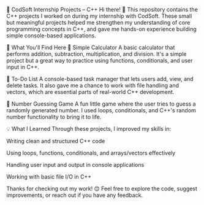 🌟 CodSoft Internship Projects – C++
Hi there! 👋
This repository contains the C++ projects I worked on during my internship with CodSoft. These small but meaningful projects helped me strengthen my understanding of core programming concepts in C++, and gave me hands-on experience building simple console-based applications.

🔧 What You'll Find Here
🧮 Simple Calculator
A basic calculator that performs addition, subtraction, multiplication, and division. It's a simple project but a great way to practice using functions, conditionals, and user input in C++.

📝 To-Do List
A console-based task manager that lets users add, view, and delete tasks. It also gave me a chance to work with file handling and vectors, which are essential parts of real-world C++ development.

🎯 Number Guessing Game
A fun little game where the user tries to guess a randomly generated number. I used loops, conditionals, and C++'s random number functionality to bring it to life.

💡 What I Learned
Through these projects, I improved my skills in:

Writing clean and structured C++ code

Using loops, functions, conditionals, and arrays/vectors effectively

Handling user input and output in console applications

Working with basic file I/O in C++

Thanks for checking out my work! 😊
Feel free to explore the code, suggest improvements, or reach out if you have any feedback.
